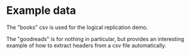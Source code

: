 # Example data

The "books" csv is used for the logical replication demo.

The "goodreads" is for nothing in particular, but provides an
interesting example of how to extract headers from a csv file
automatically.


